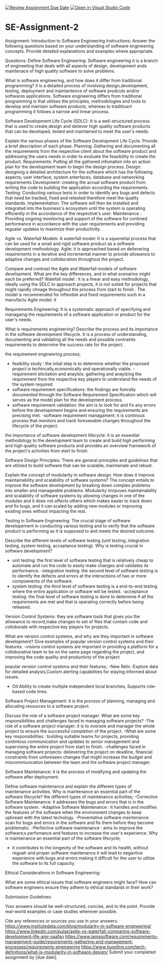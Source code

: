 [![Review Assignment Due Date](https://classroom.github.com/assets/deadline-readme-button-24ddc0f5d75046c5622901739e7c5dd533143b0c8e959d652212380cedb1ea36.svg)](https://classroom.github.com/a/-ucQIGTc)
[![Open in Visual Studio Code](https://classroom.github.com/assets/open-in-vscode-718a45dd9cf7e7f842a935f5ebbe5719a5e09af4491e668f4dbf3b35d5cca122.svg)](https://classroom.github.com/online_ide?assignment_repo_id=15245282&assignment_repo_type=AssignmentRepo)
# SE-Assignment-2
Assignment: Introduction to Software Engineering
Instructions:
Answer the following questions based on your understanding of software engineering concepts. Provide detailed explanations and examples where appropriate.

Questions:
Define Software Engineering:
Software engineering it is a branch of engineeting that deals with all aspects of design, development ands maintenace of high quality software to solve problems.

What is software engineering, and how does it differ from traditional programming?
it is a detailed process of involving design,development, testing, deployment and maintantence of software prodcuts and/or softwares applications.
Software engineering differs from traditional programming is that utilises the principles, methodologies and tools to develop and maintain software products, whereas to traditioanl programming it follows a narrow and linear process. 

Software Development Life Cycle (SDLC):
 It is a well-structured process that is used to create,design and deliever high quality software products that can be developed, tested and maintained to meet the user's needs. 

Explain the various phases of the Software Development Life Cycle. Provide a brief description of each phase.
Planning: Gathering and documenting all the requirements from the respective client about the software product and addressing the users needs in order to evuluate the feasibility to create the product.
Requirements: Putting all the gathered infomation into an action plan for the development team to begin the design process. 
Design: designing a detailed architecture for the software which has the following aspects; user interface, system snterfaces, database and networking requirements
Development: creating the acrual software product from writing the code to building the application according the requirements. 
Testing: Conducting various tests in order to identify any bugs and defects that need be tracked, fixed and retested therefore meet the quality standards. 
Implementation: The software will then be installed and integrated into the business's ecosystem until the system is operating efficiently in the accordance of the respective's user. 
Maintenance : Providing ongoing monitoring and support of the software for contined performance in accordance with the user requirements and providing regualar updates to maximize their productivity. 

Agile vs. Waterfall Models:
A waterfall model:  It is a squenetial process that can be used for a small and rigid software product as a software development methodology. 
Agile: it is approached based on delievering requirements in a iterative and incremental manner to provide allowance to adaptive changes and colloboration throughout the project. 

Compare and contrast the Agile and Waterfall models of software development. What are the key differences, and in what scenarios might each be preferred?
Watefall model : it is a linear and easy methodology, ideally using the SDLC to approach projects, it is not suited for projects that might rapidly chnage throughout the process from start to finish . The model is recommended for inflexible and fixed requirements such in a manufactu
Agile model: it


Requirements Engineering:
It is a systematic approach of specifying and managaing the requirements of a software application or product for the user's needs. 

What is requirements engineering? Describe the process and its importance in the software development lifecycle.
It is a process of understanding, documenting and validating all the needs and possible contraints requirements to determine the success rate for the project.

 the requirement engineering process;
 - feaibility study : the intial step is to determine whether the proposed project is techincally,economically and operationally viable. 
 -requirement elicitation and anaylsis: gathering and anaylzing the requirement from the respective key players to understand the needs of the system required. 
 - software requirement specifications: the findings are fomrally documented through the Software Requirement Specification which will serves as the model plan for the development process.
 - software requirement validation: the aim is to look for and fix any errors before the developement begins and ensuring the requirements are precising met.
 -software requirement managament: it is continous process that monitors and track foreseeable changes throughout the lifecycle of the project.
 
 the importance of software development lifecycle: it is an essential methodology to the development team to create and build high performing and high quality software products and provides an overview framework of the project's activities from start to finish.




Software Design Principles: 
There are general prinicples and guidelines that are utilized to build software that can be scalable, maintainale and rebust.

Explain the concept of modularity in software design. How does it improve maintainability and scalability of software systems?
The concept entails to improve the software development by breaking down complex problems into smaller and manageable problems. 
Modularity imrpoves maintainability and scalability of software systems by allowing changes in one of the modules and it does not affects others which makes easier to track down and fix bugs, and it can scaled by adding new modules or improving existing ones without impacting the rest. 

Testing in Software Engineering: 
The crucial stage of software developement in conducting various testing and to verify that the software product is performing as it is supposed to and meets the desired outcome.

Describe the different levels of software testing (unit testing, integration testing, system testing, acceptance testing). Why is testing crucial in software development?
- unit testing: the first level of software testing that is relatively cheap to automate and run the code to easily make changes and validates its performance. 
-integration testing: the second level of software testing is to identify the defects and errors at the interactions of two or more compoenents of the software.
- system testing: the third level of software testing is a end-to-end testing where the entire application or software will be tested.
-acceptance testing: the final level of software testing is done to determine if all the requirements are met and that is operating correctly before being released. 

Version Control Systems:
they are software tools that gives you the allowance to record,make changes to set of files that contain code and colloborate with respective key players for projects. 

What are version control systems, and why are they important in software development? Give examples of popular version control systems and their features.
-visions control systems are important in providing a platform for a colloborative team to be on the same page regarding the project, and improving the code quality and productivty of the project 

popular version control systems and their features;
-New Relic :Explore data for detailed analysis,Custom alerting capabilities for staying informed about issues.
- Git:Ability to create multiple independent local branches, Supports role-based code lines.

Software Project Management:
it is the process of planning, managing and allocating resources to a software project. 


Discuss the role of a software project manager. What are some key responsibilities and challenges faced in managing software projects?
-The role of a software project manager: it is to oversee and manager the whole project to ensure the successful completion of the project. 
-What are some key responsibilities : building suitable teams for projects, providing contintous communication and updates to senior management and supervising the entire project from start to finish. 
-challenges faced in managing software projects: delievering the project on deadline, financial constraints from unforeseen changes that might increase the budget and miscommiuncation between the team and the software project manager. 

Software Maintenance:
it is the process of modifying and updating the software after deployment.

Define software maintenance and explain the different types of maintenance activities. Why is maintenance an essential part of the software lifecycle?
the different types of maintenance activities;
-Corrective Software Maintenance: it addresses the bugs and errors that is in the software system. 
-Adaptive Software Maintenance : it handles and modifies the features of the software when the environment changes to keep upbreast with the latest techology.
-Preventative software maintenance: scan for bugs and errors in the software and fix them before they become problematic. 
-Perfective software maintenance : aims to improve the software;s perfomance and features to increase the user's experience.
Why is maintenance an essential part of the software lifecycle;
- it contributes to the longevity of the software and its health, without regualr and proper software maintenance it will lead to negavtive experience with bugs and errors making it diffcult for the user to utilize the software to its full capacity.

Ethical Considerations in Software Engineering:

What are some ethical issues that software engineers might face? How can software engineers ensure they adhere to ethical standards in their work?

Submission Guidelines:

Your answers should be well-structured, concise, and to the point.
Provide real-world examples or case studies wherever possible.


Cite any references or sources you use in your answers.
https://www.institutedata.com/blog/modularity-in-software-engineering/
https://www.linkedin.com/pulse/agile-vs-waterfall-comparing-software-development-life-amr-saafan
https://www.jamasoftware.com/requirements-management-guide/requirements-gathering-and-management-processes/requirements-engineering
https://www.ituonline.com/tech-definitions/what-is-modularity-in-software-design/
Submit your completed assignment by [due date].
